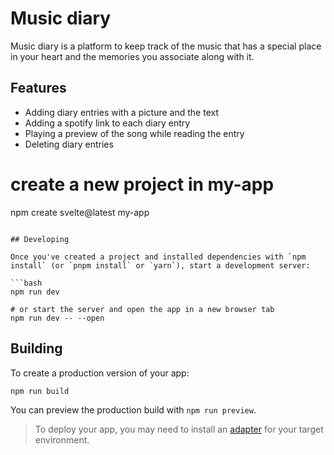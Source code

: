 # Music diary

Music diary is a platform to keep track of the music that has a special place in your heart and the memories you associate along with it.

## Features

- Adding diary entries with a picture and the text
- Adding a spotify link to each diary entry
- Playing a preview of the song while reading the entry
- Deleting diary entries

# create a new project in my-app
npm create svelte@latest my-app
```

## Developing

Once you've created a project and installed dependencies with `npm install` (or `pnpm install` or `yarn`), start a development server:

```bash
npm run dev

# or start the server and open the app in a new browser tab
npm run dev -- --open
```

## Building

To create a production version of your app:

```bash
npm run build
```

You can preview the production build with `npm run preview`.

> To deploy your app, you may need to install an [adapter](https://kit.svelte.dev/docs/adapters) for your target environment.
